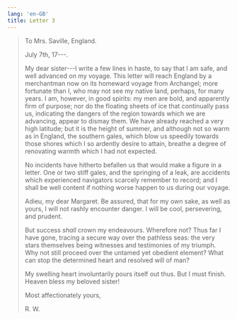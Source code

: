 ```yaml
---
lang: 'en-GB'
title: Letter 3
---
```


> To Mrs. Saville, England.
>
> July 7th, 17⁠---.
>
> My dear sister⁠---I write a few lines in haste, to say that I am safe,
> and well advanced on my voyage. This letter will reach England by a
> merchantman now on its homeward voyage from Archangel; more fortunate
> than I, who may not see my native land, perhaps, for many years. I am,
> however, in good spirits: my men are bold, and apparently firm of
> purpose; nor do the floating sheets of ice that continually pass us,
> indicating the dangers of the region towards which we are advancing,
> appear to dismay them. We have already reached a very high latitude;
> but it is the height of summer, and although not so warm as in
> England, the southern gales, which blow us speedily towards those
> shores which I so ardently desire to attain, breathe a degree of
> renovating warmth which I had not expected.
>
> No incidents have hitherto befallen us that would make a figure in a
> letter. One or two stiff gales, and the springing of a leak, are
> accidents which experienced navigators scarcely remember to record;
> and I shall be well content if nothing worse happen to us during our
> voyage.
>
> Adieu, my dear Margaret. Be assured, that for my own sake, as well as
> yours, I will not rashly encounter danger. I will be cool,
> persevering, and prudent.
>
> But success *shall* crown my endeavours. Wherefore not? Thus far I
> have gone, tracing a secure way over the pathless seas: the very stars
> themselves being witnesses and testimonies of my triumph. Why not
> still proceed over the untamed yet obedient element? What can stop the
> determined heart and resolved will of man?
>
> My swelling heart involuntarily pours itself out thus. But I must
> finish. Heaven bless my beloved sister!
>
> Most affectionately yours,
>
> R. W.
